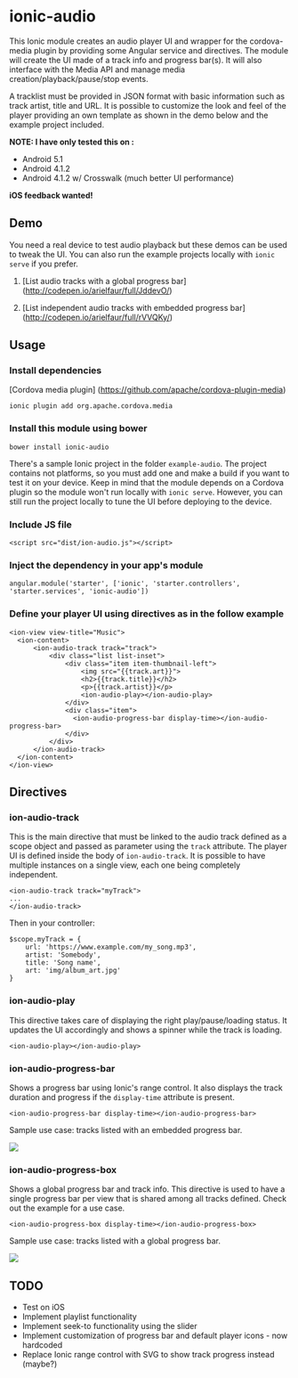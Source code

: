 # ionic-audio
This Ionic module creates an audio player UI and wrapper for the cordova-media plugin by providing some Angular service and directives. The module will create the UI made of a track info and progress bar(s). It will also interface with the Media API and manage media creation/playback/pause/stop events.  

A tracklist must be provided in JSON format with basic information such as track artist, title and URL.
It is possible to customize the look and feel of the player providing an own template as shown in the demo below and the example project included.

__NOTE: I have only tested this on :__

+ Android 5.1
+ Android 4.1.2
+ Android 4.1.2 w/ Crosswalk (much better UI performance)

__iOS feedback wanted!__

## Demo
You need a real device to test audio playback but these demos can be used to tweak the UI. You can also run the example
projects locally with `ionic serve` if you prefer.

1. [List audio tracks with a global progress bar] (http://codepen.io/arielfaur/full/JddevO/)

2. [List independent audio tracks with embedded progress bar] (http://codepen.io/arielfaur/full/rVVQKy/)

## Usage

### Install dependencies

[Cordova media plugin]
(https://github.com/apache/cordova-plugin-media)

`ionic plugin add org.apache.cordova.media`

### Install this module using bower

`bower install ionic-audio`

There's a sample Ionic project in the folder `example-audio`. The project contains not platforms, so you must add
one and make a build if you want to test it on your device.
Keep in mind that the module depends on a Cordova plugin so the module won't run locally with `ionic serve`.
However, you can still run the project locally to tune the UI before deploying to the device.

### Include JS file

`<script src="dist/ion-audio.js"></script>`

### Inject the dependency in your app's module

`angular.module('starter', ['ionic', 'starter.controllers', 'starter.services', 'ionic-audio'])`

### Define your player UI using directives as in the follow example

```
<ion-view view-title="Music">
  <ion-content>
      <ion-audio-track track="track">
          <div class="list list-inset">
              <div class="item item-thumbnail-left">
                  <img src="{{track.art}}">
                  <h2>{{track.title}}</h2>
                  <p>{{track.artist}}</p>
                  <ion-audio-play></ion-audio-play>
              </div>
              <div class="item">
                <ion-audio-progress-bar display-time></ion-audio-progress-bar>
              </div>
          </div>
      </ion-audio-track>
  </ion-content>
</ion-view>
```

## Directives

### ion-audio-track
This is the main directive that must be linked to the audio track defined as a scope object
and passed as parameter using the `track` attribute. The player UI is defined inside the body of
 `ion-audio-track`. It is possible to have multiple instances on a single view, each one being completely
independent.

```
<ion-audio-track track="myTrack">
...
</ion-audio-track>
```

Then in your controller:
```
$scope.myTrack = {
    url: 'https://www.example.com/my_song.mp3',
    artist: 'Somebody',
    title: 'Song name',
    art: 'img/album_art.jpg'
}
```

### ion-audio-play
This directive takes care of displaying the right play/pause/loading status. It updates the UI accordingly and shows a spinner
while the track is loading.

`<ion-audio-play></ion-audio-play>`

### ion-audio-progress-bar
Shows a progress bar using Ionic's range control. It also displays the track duration and progress if
the `display-time` attribute is present.

`<ion-audio-progress-bar display-time></ion-audio-progress-bar>`

Sample use case: tracks listed with an embedded progress bar.

![](https://github.com/arielfaur/ionic-audio/raw/master/screenshots/Screenshot_progress_bar.png)

### ion-audio-progress-box
Shows a global progress bar and track info. This directive is used to have a single progress bar per view that is shared
among all tracks defined. Check out the example for a use case.

`<ion-audio-progress-box display-time></ion-audio-progress-box>`

Sample use case: tracks listed with a global progress bar.

![](https://github.com/arielfaur/ionic-audio/raw/master/screenshots/Screenshot_progress_box.png)

## TODO
+ Test on iOS
+ Implement playlist functionality
+ Implement seek-to functionality using the slider
+ Implement customization of progress bar and default player icons - now hardcoded
+ Replace Ionic range control with SVG to show track progress instead (maybe?)
